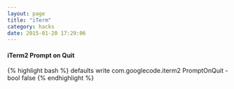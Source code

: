 ```yaml
---
layout: page
title: "iTerm"
category: hacks
date: 2015-01-20 17:29:06
---
```


#### iTerm2 Prompt on Quit

{% highlight bash %}
defaults write com.googlecode.iterm2 PromptOnQuit -bool false
{% endhighlight %}
